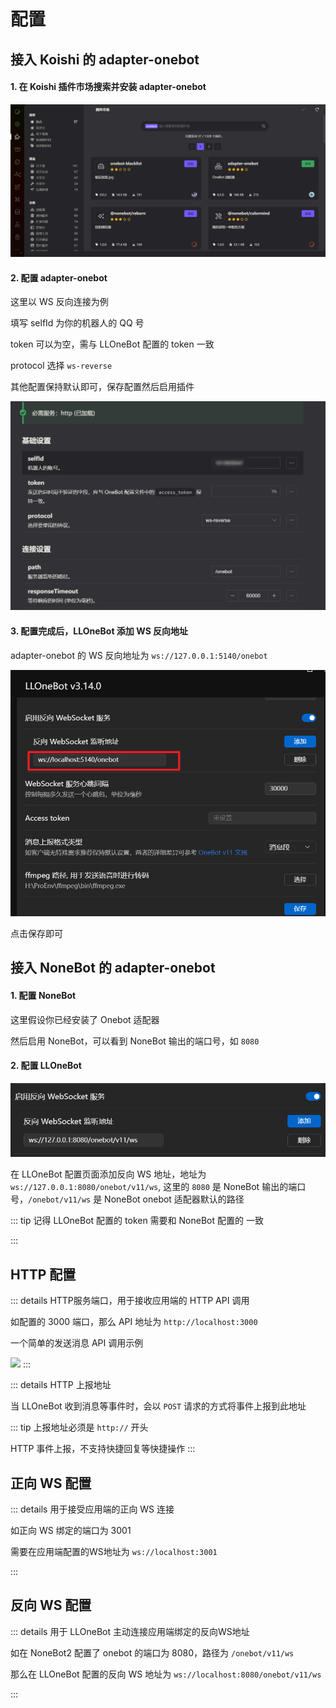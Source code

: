 # 配置

## 接入 Koishi 的 adapter-onebot

#### 1. 在 Koishi 插件市场搜索并安装 adapter-onebot

![](../../asset/img/configuration/koishi-install-onebot.png)

#### 2. 配置 adapter-onebot

这里以 WS 反向连接为例

填写 selfId 为你的机器人的 QQ 号

token 可以为空，需与 LLOneBot 配置的 token 一致

protocol 选择 `ws-reverse`

其他配置保持默认即可，保存配置然后启用插件

![](../../asset/img/configuration/koishi-onebot-setting.png)

#### 3. 配置完成后，LLOneBot 添加 WS 反向地址

adapter-onebot 的 WS 反向地址为 `ws://127.0.0.1:5140/onebot`


![](../../asset/img/configuration/llonebot-koishi-rws-setting.png)

点击保存即可

## 接入 NoneBot 的 adapter-onebot

#### 1. 配置 NoneBot

这里假设你已经安装了 Onebot 适配器

然后启用 NoneBot，可以看到 NoneBot 输出的端口号，如 `8080`

#### 2. 配置 LLOneBot

![](../../asset/img/configuration/llonebot-nonebot-rws-setting.png)

在 LLOneBot 配置页面添加反向 WS 地址，地址为 `ws://127.0.0.1:8080/onebot/v11/ws`, 这里的 `8080` 是 NoneBot 输出的端口号，`/onebot/v11/ws` 是 NoneBot onebot 适配器默认的路径

::: tip
记得 LLOneBot 配置的 token 需要和 NoneBot 配置的 一致

:::

## HTTP 配置

::: details HTTP服务端口，用于接收应用端的 HTTP API 调用

如配置的 3000 端口，那么 API 地址为 `http://localhost:3000`

一个简单的发送消息 API 调用示例

![](https://github.com/LLOneBot/LLOneBot/raw/main/doc/image/example.jpg)
:::

::: details HTTP 上报地址

当 LLOneBot 收到消息等事件时，会以 `POST` 请求的方式将事件上报到此地址

::: tip
上报地址必须是 `http://` 开头

HTTP 事件上报，不支持快捷回复等快捷操作
:::


## 正向 WS 配置
::: details 用于接受应用端的正向 WS 连接

如正向 WS 绑定的端口为 3001

需要在应用端配置的WS地址为 `ws://localhost:3001`

::: 

## 反向 WS 配置
::: details 用于 LLOneBot 主动连接应用端绑定的反向WS地址

如在 NoneBot2 配置了 onebot 的端口为 8080，路径为 `/onebot/v11/ws`

那么在 LLOneBot 配置的反向 WS 地址为 `ws://localhost:8080/onebot/v11/ws`

::: 

